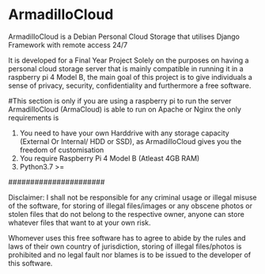 # ArmadilloCloud
 ArmadilloCloud is a Debian Personal Cloud Storage that utilises Django Framework with remote access 24/7
 
 It is developed for a Final Year Project Solely on the purposes on having a personal cloud storage server that is mainly
 compatible in running it in a raspberry pi 4 Model B, the main goal of this project is to give individuals a sense of privacy, security,    confidentiality and furthermore a free software.

#This section is only if you are using a raspberry pi to run the server
ArmadilloCloud (ArmaCloud) is able to run on Apache or Nginx
the only requirements is
1) You need to have your own Harddrive with any storage capacity (External Or Internal/ HDD or SSD), as ArmadilloCloud gives you the freedom of customisation
2) You require Raspberry Pi 4 Model B (Atleast 4GB RAM)
3) Python3.7 >=

######################

Disclaimer: I shall not be responsible for any criminal usage or illegal misuse of the software, for storing of illegal files/images or any obscene photos or stolen files that do not belong to the respective owner, anyone can store whatever files that want to at your own risk.

Whomever uses this free software has to agree to abide by the rules and laws of their own country of jurisdiction, storing of illegal files/photos is prohibited and no legal fault nor blames is to be issued to the developer of this software.
